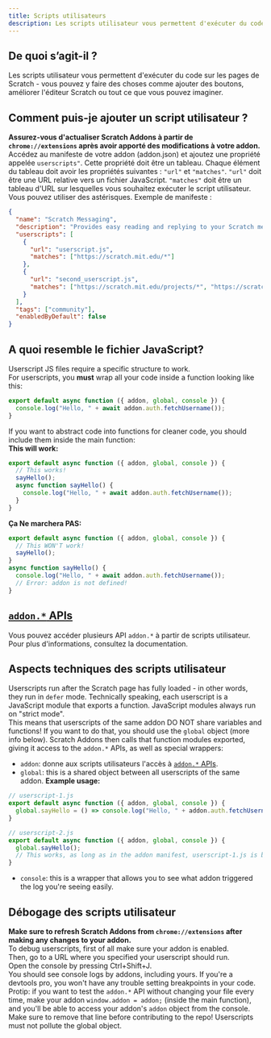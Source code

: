 ```yaml
---
title: Scripts utilisateurs
description: Les scripts utilisateur vous permettent d'exécuter du code sur les pages de Scratch - vous pouvez y faire des choses comme ajouter des boutons, améliorer l'éditeur Scratch ou tout ce que vous pouvez imaginer.
---
```

## De quoi s’agit-il ?
Les scripts utilisateur vous permettent d'exécuter du code sur les pages de Scratch - vous pouvez y faire des choses comme ajouter des boutons, améliorer l'éditeur Scratch ou tout ce que vous pouvez imaginer.

## Comment puis-je ajouter un script utilisateur ?
**Assurez-vous d'actualiser Scratch Addons à partir de `chrome://extensions` après avoir apporté des modifications à votre addon.**
Accédez au manifeste de votre addon (addon.json) et ajoutez une propriété appelée `userscripts"`.
Cette propriété doit être un tableau.
Chaque élément du tableau doit avoir les propriétés suivantes : `"url"` et `"matches"`.
`"url"` doit être une URL relative vers un fichier JavaScript.
`"matches"` doit être un tableau d'URL sur lesquelles vous souhaitez exécuter le script utilisateur. Vous pouvez utiliser des astérisques.
Exemple de manifeste :
```json
{
  "name": "Scratch Messaging",
  "description": "Provides easy reading and replying to your Scratch messages.",
  "userscripts": [
    {
      "url": "userscript.js",
      "matches": ["https://scratch.mit.edu/*"]
    },
    {
      "url": "second_userscript.js",
      "matches": ["https://scratch.mit.edu/projects/*", "https://scratch.mit.edu/users/*"]
    }
  ],
  "tags": ["community"],
  "enabledByDefault": false
}
```

## A quoi resemble le fichier JavaScript?
Userscript JS files require a specific structure to work.  
For userscripts, you **must** wrap all your code inside a function looking like this:
```js
export default async function ({ addon, global, console }) {
  console.log("Hello, " + await addon.auth.fetchUsername());
}
```
If you want to abstract code into functions for cleaner code, you should include them inside the main function:  
**This will work:**
```js
export default async function ({ addon, global, console }) {
  // This works!
  sayHello();
  async function sayHello() {
    console.log("Hello, " + await addon.auth.fetchUsername());
  }
}
```
**Ça Ne marchera PAS:**
```js
export default async function ({ addon, global, console }) {
  // This WON'T work!
  sayHello();
}
async function sayHello() {
  console.log("Hello, " + await addon.auth.fetchUsername());
  // Error: addon is not defined!
}
```

## [`addon.*` APIs](/docs/developing/addon-apis-reference)
Vous pouvez accéder plusieurs API `addon.*` à partir de scripts utilisateur. Pour plus d'informations, consultez la documentation.

## Aspects techniques des scripts utilisateur
Userscripts run after the Scratch page has fully loaded - in other words, they run in `defer` mode.
Technically speaking, each userscript is a JavaScript module that exports a function. JavaScript modules always run on "strict mode".  
This means that userscripts of the same addon DO NOT share variables and functions! If you want to do that, you should use the `global` object (more info below).
Scratch Addons then calls that function modules exported, giving it access to the `addon.*` APIs, as well as special wrappers:  
- `addon`: donne aux scripts utilisateurs l'accès à [`addon.*` APIs](/docs/developing/addon-apis-reference).
- `global`: this is a shared object between all userscripts of the same addon. **Example usage:**
```js
// userscript-1.js
export default async function ({ addon, global, console }) {
  global.sayHello = () => console.log("Hello, " + addon.auth.fetchUsername());
}

// userscript-2.js
export default async function ({ addon, global, console }) {
  global.sayHello();
  // This works, as long as in the addon manifest, userscript-1.js is before userscript-2.js in the userscripts array.
}
```
- `console`: this is a wrapper that allows you to see what addon triggered the log you're seeing easily.

## Débogage des scripts utilisateur
**Make sure to refresh Scratch Addons from `chrome://extensions` after making any changes to your addon.**  
To debug userscripts, first of all make sure your addon is enabled.  
Then, go to a URL where you specified your userscript should run.  
Open the console by pressing Ctrl+Shift+J.  
You should see console logs by addons, including yours. If you're a devtools pro, you won't have any trouble setting breakpoints in your code.  
Protip: if you want to test the `addon.*` API without changing your file every time, make your addon `window.addon = addon;` (inside the main function), and you'll be able to access your addon's `addon` object from the console. Make sure to remove that line before contributing to the repo! Userscripts must not pollute the global object.
